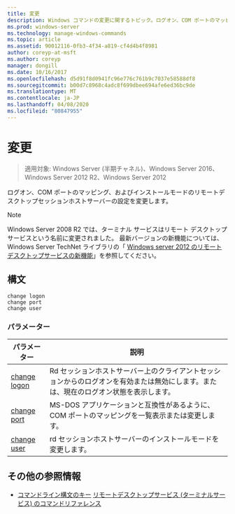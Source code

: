 ```yaml
---
title: 変更
description: Windows コマンドの変更に関するトピック。ログオン、COM ポートのマッピング、およびインストールモードのリモートデスクトップセッションホストサーバーの設定を変更します。
ms.prod: windows-server
ms.technology: manage-windows-commands
ms.topic: article
ms.assetid: 90012116-0fb3-4f34-a819-cf4d4b4f8981
author: coreyp-at-msft
ms.author: coreyp
manager: dongill
ms.date: 10/16/2017
ms.openlocfilehash: d5d91f8d0941fc96e776c761b9c7037e58588df8
ms.sourcegitcommit: b00d7c8968c4adc8f699dbee694afe6ed36bc9de
ms.translationtype: MT
ms.contentlocale: ja-JP
ms.lasthandoff: 04/08/2020
ms.locfileid: "80847955"
---
```

# <a name="change"></a>変更

> 適用対象: Windows Server (半期チャネル)、Windows Server 2016、Windows Server 2012 R2、Windows Server 2012

ログオン、COM ポートのマッピング、およびインストールモードのリモートデスクトップセッションホストサーバーの設定を変更します。

> [!NOTE]
> Windows Server 2008 R2 では、ターミナル サービスはリモート デスクトップ サービスという名前に変更されました。 最新バージョンの新機能については、Windows Server TechNet ライブラリの「 [Windows server 2012 のリモートデスクトップサービスの新機能](https://technet.microsoft.com/library/hh831527)」を参照してください。

## <a name="syntax"></a>構文

 ```
 change logon
 change port
 change user
 ```
 
 ### <a name="parameters"></a>パラメーター
 
 |            パラメーター            |                                                   説明                                                   |
 |---------------------------------|-----------------------------------------------------------------------------------------------------------------|
 | [change logon](change-logon.md) | Rd セッションホストサーバー上のクライアントセッションからのログオンを有効または無効にします。または、現在のログオン状態を表示します。 |
 |  [change port](change-port.md)  |                MS-DOS アプリケーションと互換性があるように、COM ポートのマッピングを一覧表示または変更します。                |
 |  [change user](change-user.md)  |                            rd セッションホストサーバーのインストールモードを変更します。                             |
 
 ## <a name="additional-references"></a>その他の参照情報
 - [コマンドライン構文のキー](command-line-syntax-key.md)
 [リモートデスクトップサービス (ターミナルサービス) のコマンドリファレンス](remote-desktop-services-terminal-services-command-reference.md)
